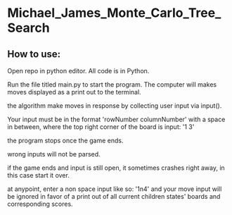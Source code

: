 # Michael_James_Monte_Carlo_Tree_Search

## How to use: 

Open repo in python editor. All code is in Python. 

Run the file titled main.py to start the program. The computer will makes moves 
displayed as a print out to the terminal. 

the algorithm make moves in response by collecting user input via input().

Your input must be in the format 'rowNumber columnNumber' with a space in between, where
the top right corner of the board is input: '1 3'

the program stops once the game ends. 

wrong inputs will not be parsed. 

if the game ends and input is still open, it sometimes crashes right away, in this case start it over. 

at anypoint, enter a non space input like so: '1n4' and your move input will be ignored
in favor of a print out of all current children states' boards and corresponding scores. 

